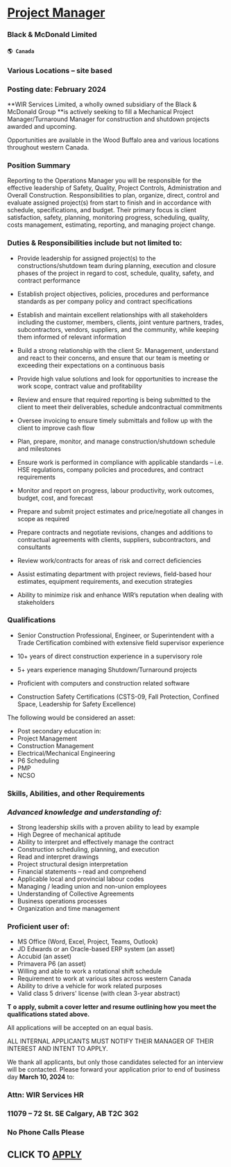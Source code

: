 # [Project Manager](https://www.remotewlb.com/apply/project-manager-66632)  
### Black & McDonald Limited  
#### `🌎 Canada`  

### Various Locations – site based

### Posting date: February 2024

 **WIR Services Limited, a wholly owned subsidiary of the Black & McDonald Group **is actively seeking to fill a Mechanical Project Manager/Turnaround Manager for construction and shutdown projects awarded and upcoming.

Opportunities are available in the Wood Buffalo area and various locations throughout western Canada.

### Position Summary

Reporting to the Operations Manager you will be responsible for the effective leadership of Safety, Quality, Project Controls, Administration and Overall Construction. Responsibilities to plan, organize, direct, control and evaluate assigned project(s) from start to finish and in accordance with schedule, specifications, and budget. Their primary focus is client satisfaction, safety, planning, monitoring progress, scheduling, quality, costs management, estimating, reporting, and managing project change.

### Duties & Responsibilities include but not limited to:

  * Provide leadership for assigned project(s) to the constructions/shutdown team during planning, execution and closure phases of the project in regard to cost, schedule, quality, safety, and contract performance 
  * Establish project objectives, policies, procedures and performance standards as per company policy and contract specifications
  * Establish and maintain excellent relationships with all stakeholders including the customer, members, clients, joint venture partners, trades, subcontractors, vendors, suppliers, and the community, while keeping them informed of relevant information 
  * Build a strong relationship with the client Sr. Management, understand and react to their concerns, and ensure that our team is meeting or exceeding their expectations on a continuous basis
  * Provide high value solutions and look for opportunities to increase the work scope, contract value and profitability
  * Review and ensure that required reporting is being submitted to the client to meet their deliverables, schedule andcontractual commitments
  * Oversee invoicing to ensure timely submittals and follow up with the client to improve cash flow
  * Plan, prepare, monitor, and manage construction/shutdown schedule and milestones
  * Ensure work is performed in compliance with applicable standards – i.e. HSE regulations, company policies and procedures, and contract requirements
  * Monitor and report on progress, labour productivity, work outcomes, budget, cost, and forecast
  * Prepare and submit project estimates and price/negotiate all changes in scope as required

  * Prepare contracts and negotiate revisions, changes and additions to contractual agreements with clients, suppliers, subcontractors, and consultants
  * Review work/contracts for areas of risk and correct deficiencies
  * Assist estimating department with project reviews, field-based hour estimates, equipment requirements, and execution strategies
  * Ability to minimize risk and enhance WIR’s reputation when dealing with stakeholders

### Qualifications

  * Senior Construction Professional, Engineer, or Superintendent with a Trade Certification combined with extensive field supervisor experience

  * 10+ years of direct construction experience in a supervisory role
  * 5+ years experience managing Shutdown/Turnaround projects
  * Proficient with computers and construction related software
  * Construction Safety Certifications (CSTS-09, Fall Protection, Confined Space, Leadership for Safety Excellence)

The following would be considered an asset:

  * Post secondary education in:
  * Project Management
  * Construction Management
  * Electrical/Mechanical Engineering
  * P6 Scheduling
  * PMP
  * NCSO

### Skills, Abilities, and other Requirements

###  _Advanced knowledge and understanding of:_

  * Strong leadership skills with a proven ability to lead by example
  * High Degree of mechanical aptitude
  * Ability to interpret and effectively manage the contract
  * Construction scheduling, planning, and execution
  * Read and interpret drawings
  * Project structural design interpretation
  * Financial statements – read and comprehend
  * Applicable local and provincial labour codes
  * Managing / leading union and non-union employees
  * Understanding of Collective Agreements 
  * Business operations processes
  * Organization and time management

### Proficient user of:

  * MS Office (Word, Excel, Project, Teams, Outlook)
  * JD Edwards or an Oracle-based ERP system (an asset)
  * Accubid (an asset)
  * Primavera P6 (an asset)
  * Willing and able to work a rotational shift schedule 
  * Requirement to work at various sites across western Canada
  * Ability to drive a vehicle for work related purposes
  * Valid class 5 drivers' license (with clean 3-year abstract)

**T** **o apply, submit a cover letter and resume outlining how you meet the qualifications stated above.**

All applications will be accepted on an equal basis.

ALL INTERNAL APPLICANTS MUST NOTIFY THEIR MANAGER OF THEIR INTEREST AND INTENT TO APPLY.

We thank all applicants, but only those candidates selected for an interview will be contacted. Please forward your application prior to end of business day **March 10, 2024** to:

### Attn: WIR Services HR

### 11079 – 72 St. SE Calgary, AB T2C 3G2

### No Phone Calls Please

  
## CLICK TO [APPLY](https://www.remotewlb.com/apply/project-manager-66632)

